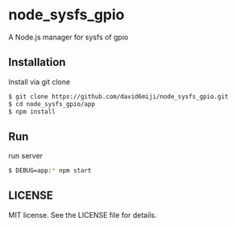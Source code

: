 # node_sysfs_gpio

A Node.js manager  for sysfs of gpio

## Installation

Install via git clone

```bash
$ git clone https://github.com/david6miji/node_sysfs_gpio.git
$ cd node_sysfs_gpio/app
$ npm install
```

## Run

run server

```bash
$ DEBUG=app:* npm start
```


## LICENSE

MIT license. See the LICENSE file for details.

